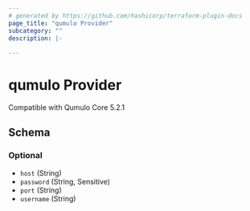 ```yaml
---
# generated by https://github.com/hashicorp/terraform-plugin-docs
page_title: "qumulo Provider"
subcategory: ""
description: |-
  
---
```


# qumulo Provider

Compatible with Qumulo Core 5.2.1



<!-- schema generated by tfplugindocs -->
## Schema

### Optional

- `host` (String)
- `password` (String, Sensitive)
- `port` (String)
- `username` (String)

